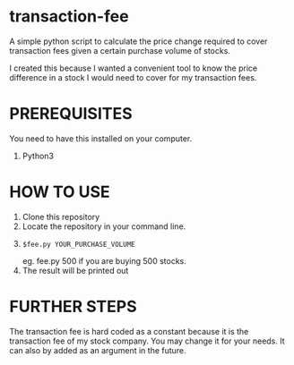 # transaction-fee
A simple python script to calculate the price change required to cover transaction fees given a certain purchase volume of stocks. 

I created this because I wanted a convenient tool to know the price difference in a stock I would need to cover for my transaction fees. 

# PREREQUISITES
You need to have this installed on your computer.
1. Python3 

# HOW TO USE
1.  Clone this repository
2. Locate the repository in your command line.
3. ```
   $fee.py YOUR_PURCHASE_VOLUME
   ```
   eg. fee.py 500   if you are buying 500 stocks.
4. The result will be printed out 

# FURTHER STEPS
The transaction fee is hard coded as a constant because it is the transaction fee of my stock company. 
You may change it for your needs. It can also by added as an argument in the future. 
